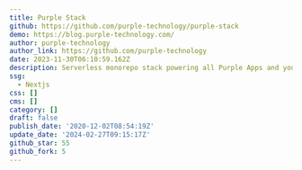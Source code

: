 ```yaml
---
title: Purple Stack
github: https://github.com/purple-technology/purple-stack
demo: https://blog.purple-technology.com/
author: purple-technology
author_link: https://github.com/purple-technology
date: 2023-11-30T06:10:59.162Z
description: Serverless monorepo stack powering all Purple Apps and your apps
ssg:
  - Nextjs
css: []
cms: []
category: []
draft: false
publish_date: '2020-12-02T08:54:19Z'
update_date: '2024-02-27T09:15:17Z'
github_star: 55
github_fork: 5
---
```

